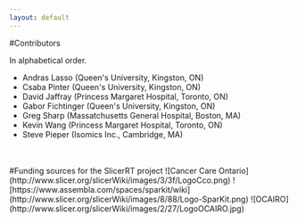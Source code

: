 ```yaml
---
layout: default
---
```

#Contributors

In alphabetical order.

*   Andras Lasso (Queen's University, Kingston, ON)
*   Csaba Pinter (Queen's University, Kingston, ON)
*   David Jaffray (Princess Margaret Hospital, Toronto, ON)
*   Gabor Fichtinger (Queen's University, Kingston, ON)
*   Greg Sharp (Massatchusetts General Hospital, Boston, MA)
*   Kevin Wang (Princess Margaret Hospital, Toronto, ON)
*   Steve Pieper (Isomics Inc., Cambridge, MA)


<br>


<br>
#Funding sources for the SlicerRT project
![Cancer Care Ontario](http://www.slicer.org/slicerWiki/images/3/3f/LogoCco.png) 
![https://www.assembla.com/spaces/sparkit/wiki](http://www.slicer.org/slicerWiki/images/8/88/Logo-SparKit.png) 
![OCAIRO](http://www.slicer.org/slicerWiki/images/2/27/LogoOCAIRO.jpg)
